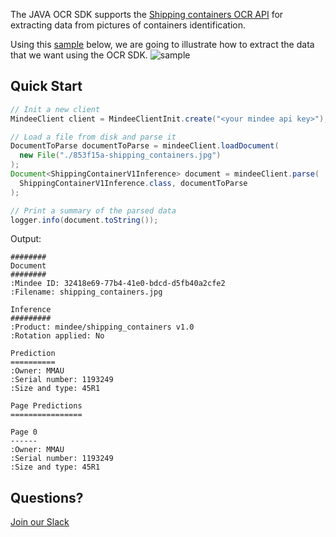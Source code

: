 The JAVA OCR SDK supports the [Shipping containers OCR API](https://developers.mindee.com/docs/shipping-containers-ocr) for extracting data from pictures of containers identification.

Using this [sample](https://files.readme.io/853f15a-shipping_containers.jpg) below, we are going to illustrate how to extract the data that we want using the OCR SDK.
![sample](https://files.readme.io/853f15a-shipping_containers.jpg)

## Quick Start
```java
// Init a new client
MindeeClient client = MindeeClientInit.create("<your mindee api key>");

// Load a file from disk and parse it
DocumentToParse documentToParse = mindeeClient.loadDocument(
  new File("./853f15a-shipping_containers.jpg")
);
Document<ShippingContainerV1Inference> document = mindeeClient.parse(
  ShippingContainerV1Inference.class, documentToParse
);

// Print a summary of the parsed data
logger.info(document.toString());
```

Output:
```
########
Document
########
:Mindee ID: 32418e69-77b4-41e0-bdcd-d5fb40a2cfe2
:Filename: shipping_containers.jpg

Inference
#########
:Product: mindee/shipping_containers v1.0
:Rotation applied: No

Prediction
==========
:Owner: MMAU
:Serial number: 1193249
:Size and type: 45R1

Page Predictions
================

Page 0
------
:Owner: MMAU
:Serial number: 1193249
:Size and type: 45R1
```

## Questions?
[Join our Slack](https://join.slack.com/t/mindee-community/shared_invite/zt-1jv6nawjq-FDgFcF2T5CmMmRpl9LLptw)

